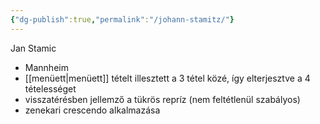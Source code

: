 ```yaml
---
{"dg-publish":true,"permalink":"/johann-stamitz/"}
---
```


Jan Stamic

- Mannheim
- [[menüett\|menüett]] tételt illesztett a 3 tétel közé, így elterjesztve a 4 tételességet
- visszatérésben jellemző a tükrös repríz (nem feltétlenül szabályos)
- zenekari crescendo alkalmazása